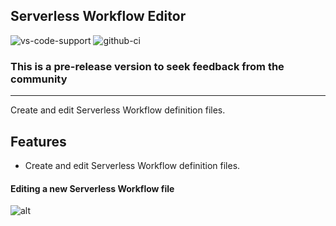 ## Serverless Workflow Editor

![vs-code-support](https://img.shields.io/badge/Visual%20Studio%20Code-1.46.0+-blue.svg)
![github-ci](https://github.com/kiegroup/kogito-tooling/actions/workflows/monorepo_pr_ci_full.yml/badge.svg)

### **This is a pre-release version to seek feedback from the community**

---

Create and edit Serverless Workflow definition files.

## Features

- Create and edit Serverless Workflow definition files.

#### Editing a new Serverless Workflow file

![alt](./gifs/serverless-workflow.gif?raw=true)
